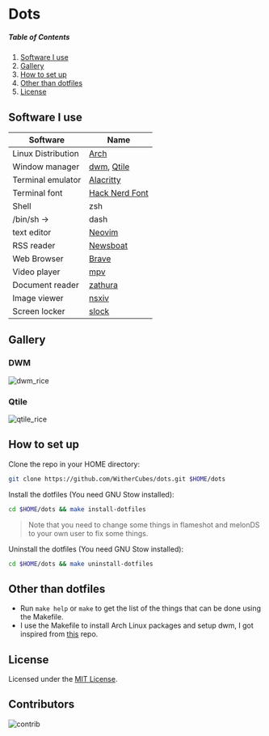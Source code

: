 # Dots

##### Table of Contents
1. [Software I use](#software)
2. [Gallery](#gallery)
3. [How to set up](#setup)
4. [Other than dotfiles](#misc)
5. [License](#license)

<a name="software"/>

## Software I use
| Software             | Name                                                                                     |
|----------------------|------------------------------------------------------------------------------------------|
| Linux Distribution   | [Arch](https://archlinux.org)                                                            |
| Window manager       | [dwm](https://github.com/WitherCubes/dwm), [Qtile](http://www.qtile.org)                 |
| Terminal emulator    | [Alacritty](https://github.com/alacritty/alacritty)                                      |
| Terminal font        | [Hack Nerd Font](https://github.com/ryanoasis/nerd-fonts/tree/master/patched-fonts/Hack) |
| Shell                | zsh                                                                                      |
| /bin/sh ->           | dash                                                                                     |
| text editor          | [Neovim](https://github.com/neovim/neovim)                                               |
| RSS reader           | [Newsboat](https://github.com/newsboat/newsboat)                                         |
| Web Browser          | [Brave](https://brave.com)                                                               |
| Video player         | [mpv](https://mpv.io)                                                                    |
| Document reader      | [zathura](https://git.pwmt.org/pwmt/zathura)                                             |
| Image viewer         | [nsxiv](https://github.com/nsxiv/nsxiv)                                                  |
| Screen locker        | [slock](https://github.com/WitherCubes/slock)                                            |

<a name="gallery"/>

## Gallery

### DWM
![dwm_rice](https://github.com/WitherCubes/dots/blob/master/dwm_rice.png)

### Qtile
![qtile_rice](https://github.com/WitherCubes/dots/blob/master/qtile_rice.png)

<a name="setup"/>

## How to set up
Clone the repo in your HOME directory:
```bash
git clone https://github.com/WitherCubes/dots.git $HOME/dots
```

Install the dotfiles (You need GNU Stow installed):
```bash
cd $HOME/dots && make install-dotfiles
```
> Note that you need to change some things in flameshot and melonDS to your own user to fix some things.

Uninstall the dotfiles (You need GNU Stow installed):
```bash
cd $HOME/dots && make uninstall-dotfiles
```

<a name="misc"/>

## Other than dotfiles
- Run ```make help``` or ```make``` to get the list of the things that can be done using the Makefile.
- I use the Makefile to install Arch Linux packages and setup dwm, I got inspired from [this](https://github.com/masasam/dotfiles) repo.

<a name="#license"/>

## License
Licensed under the [MIT License](https://github.com/WitherCubes/dots/blob/master/LICENSE).

## Contributors
![contrib](https://contrib.rocks/image?repo=WitherCubes/dots)
